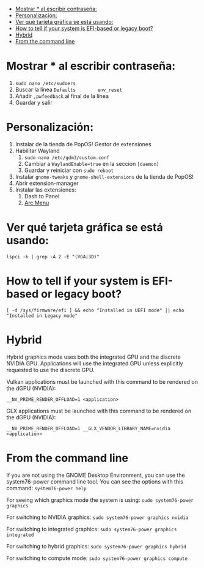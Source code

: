 <!-- TOC -->
* [Mostrar * al escribir contraseña:](#mostrar--al-escribir-contraseña)
* [Personalización:](#personalización)
* [Ver qué tarjeta gráfica se está usando:](#ver-qué-tarjeta-gráfica-se-está-usando)
* [How to tell if your system is EFI-based or legacy boot?](#how-to-tell-if-your-system-is-efi-based-or-legacy-boot)
* [Hybrid](#hybrid)
* [From the command line](#from-the-command-line)
<!-- TOC -->


# Mostrar * al escribir contraseña:
1. `sudo nano /etc/sudoers`
2. Buscar la línea `Defaults        env_reset`
3. Añadir `,pwfeedback` al final de la línea
4. Guardar y salir

# Personalización:
1. Instalar de la tienda de PopOS! Gestor de extensiones
2. Habilitar Wayland
    1. `sudo nano /etc/gdm3/custom.conf`
    2. Cambiar a `WaylandEnable=true` en la sección `[daemon]`
    3. Guardar y reiniciar con `sudo reboot`
3. Instalar `gnome-tweaks` y `gnome-shell-extensions` de la tienda de PopOS!
4. Abrir extension-manager
5. Instalar las extensiones:
    1. Dash to Panel
    2. [Arc Menu](https://extensions.gnome.org/extension/3628/arcmenu/)
 


# Ver qué tarjeta gráfica se está usando:
`lspci -k | grep -A 2 -E "(VGA|3D)"`

# How to tell if your system is EFI-based or legacy boot?
`[ -d /sys/firmware/efi ] && echo "Installed in UEFI mode" || echo "Installed in Legacy mode"`

# Hybrid
Hybrid graphics mode uses both the integrated GPU and the discrete NVIDIA GPU. Applications will use the integrated GPU unless explicitly requested to use the discrete GPU.

Vulkan applications must be launched with this command to be rendered on the dGPU (NVIDIA):

`__NV_PRIME_RENDER_OFFLOAD=1 <application>`

GLX applications must be launched with this command to be rendered on the dGPU (NVIDIA):

`__NV_PRIME_RENDER_OFFLOAD=1 __GLX_VENDOR_LIBRARY_NAME=nvidia <application>`

# From the command line
If you are not using the GNOME Desktop Environment, you can use the system76-power command line tool. You can see the options with this command:
`system76-power help`

For seeing which graphics mode the system is using:
`sudo system76-power graphics`

For switching to NVIDIA graphics:
`sudo system76-power graphics nvidia`

For switching to integrated graphics:
`sudo system76-power graphics integrated`

For switching to hybrid graphics:
`sudo system76-power graphics hybrid`

For switching to compute mode:
`sudo system76-power graphics compute`